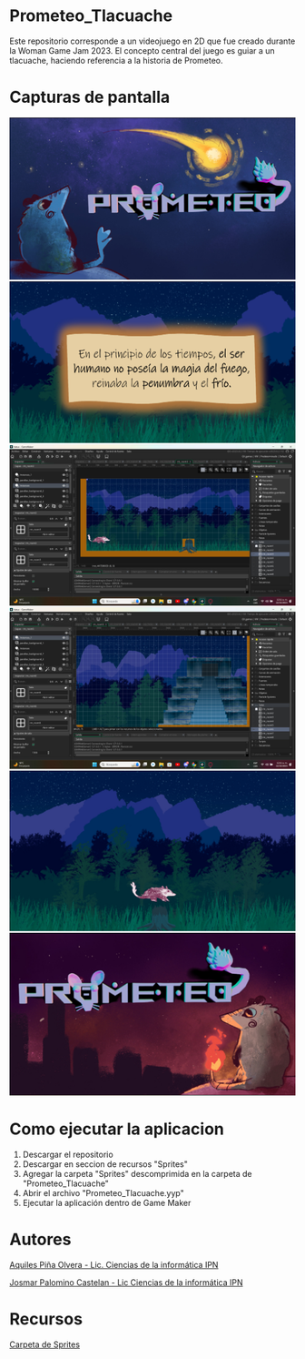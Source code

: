 # Prometeo_Tlacuache

Este repositorio corresponde a un videojuego en 2D que fue creado durante la Woman Game Jam 2023. El concepto central del juego es guiar a un tlacuache, haciendo referencia a la historia de Prometeo.

# Capturas de pantalla

![Pantalla Portada](README/1_Pantalla_Portada.jpg)
![Pantalla Historia](README/2_Pantalla_Historia.jpg)
![Pantalla Room 1](README/3_Pantalla_Room1.jpg)
![Pantalla Room 2](README/4_Pantalla_Room2.jpg)
![Pantalla Game](README/5_Pantalla_Game.jpg)
![Pantalla Final](README/6_Pantalla_Final.jpg)

# Como ejecutar la aplicacion

1. Descargar el repositorio
2. Descargar en seccion de recursos "Sprites"
3. Agregar la carpeta "Sprites" descomprimida en la carpeta de "Prometeo_Tlacuache"
4. Abrir el archivo "Prometeo_Tlacuache.yyp"
5. Ejecutar la aplicación dentro de Game Maker

# Autores

[Aquiles Piña Olvera - Lic. Ciencias de la informática IPN](https://github.com/Aquilespina)

[Josmar Palomino Castelan - Lic Ciencias de la informática IPN ](https://github.com/Josmar360)

# Recursos

[Carpeta de Sprites](https://drive.google.com/drive/folders/1b7gmFzkynIlZUO_SVxbBXxQCaalqfiGc?usp=sharing)
